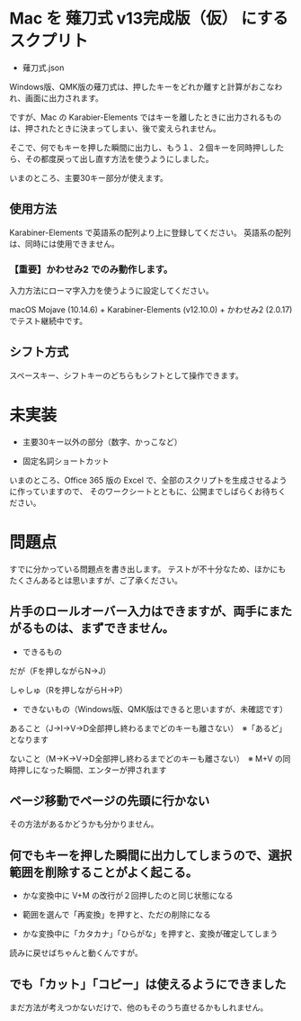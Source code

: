 # Mac を 薙刀式 v13完成版（仮） にするスクプリト

* 薙刀式.json

Windows版、QMK版の薙刀式は、押したキーをどれか離すと計算がおこなわれ、画面に出力されます。

ですが、Mac の Karabier-Elements ではキーを離したときに出力されるものは、押されたときに決まってしまい、後で変えられません。

そこで、何でもキーを押した瞬間に出力し、もう１、２個キーを同時押ししたら、その都度戻って出し直す方法を使うようにしました。

いまのところ、主要30キー部分が使えます。

## 使用方法

Karabiner-Elements で英語系の配列より上に登録してください。
英語系の配列は、同時には使用できません。

### 【重要】かわせみ2 でのみ動作します。

入力方法にローマ字入力を使うように設定してください。

macOS Mojave (10.14.6) + Karabiner-Elements (v12.10.0) + かわせみ2 (2.0.17) でテスト継続中です。

## シフト方式

スペースキー、シフトキーのどちらもシフトとして操作できます。

# 未実装

* 主要30キー以外の部分（数字、かっこなど）

* 固定名詞ショートカット

いまのところ、Office 365 版の Excel で、全部のスクリプトを生成させるように作っていますので、
そのワークシートとともに、公開までしばらくお待ちください。

# 問題点

すでに分かっている問題点を書き出します。
テストが不十分なため、ほかにもたくさんあるとは思いますが、ご了承ください。

## 片手のロールオーバー入力はできますが、両手にまたがるものは、まずできません。

* できるもの

だが（Fを押しながらN→J）

しゃしゅ（Rを押しながらH→P）

* できないもの（Windows版、QMK版はできると思いますが、未確認です）

あること（J→I→V→D全部押し終わるまでどのキーも離さない）　※「あるど」となります

ないこと（M→K→V→D全部押し終わるまでどのキーも離さない）　※ M+V の同時押しになった瞬間、エンターが押されます

## ページ移動でページの先頭に行かない

その方法があるかどうかも分かりません。

## 何でもキーを押した瞬間に出力してしまうので、選択範囲を削除することがよく起こる。

* かな変換中に V+M の改行が２回押したのと同じ状態になる

* 範囲を選んで「再変換」を押すと、ただの削除になる

* かな変換中に「カタカナ」「ひらがな」を押すと、変換が確定してしまう

読みに戻せばちゃんと動くんですが。

## でも「カット」「コピー」は使えるようにできました

まだ方法が考えつかないだけで、他のもそのうち直せるかもしれません。
